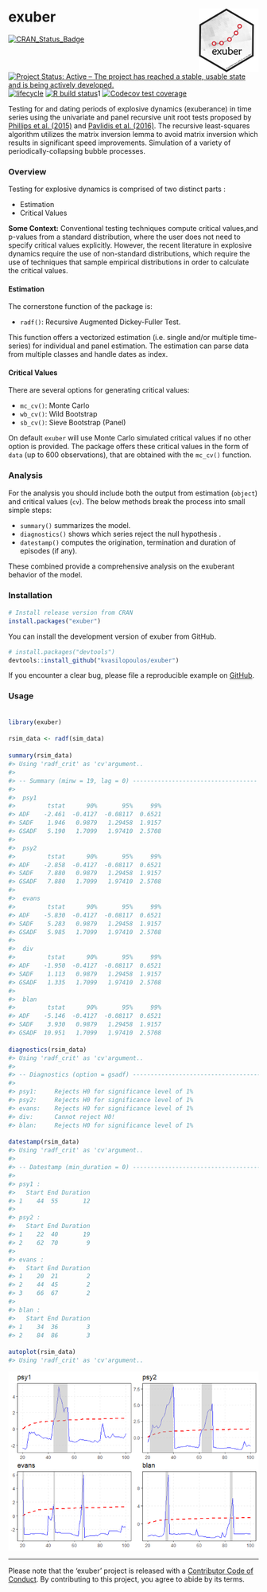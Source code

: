 
<!-- README.md is generated from README.Rmd. Please edit that file -->

# exuber <a href='https://kvasilopoulos.github.io/exuber'><img src='man/figures/logo.png' align="right" height="127.5" /></a>

[![CRAN\_Status\_Badge](http://www.r-pkg.org/badges/version/exuber)](https://cran.r-project.org/package=exuber)
[![Project Status: Active – The project has reached a stable, usable
state and is being actively
developed.](https://www.repostatus.org/badges/latest/active.svg)](https://www.repostatus.org/#active)
[![lifecycle](https://img.shields.io/badge/lifecycle-maturing-blue.svg)](https://www.tidyverse.org/lifecycle/#maturing)
[![R build
status](https://github.com/kvasilopoulos/exuber/workflows/R-CMD-check/badge.svg)](https://github.com/kvasilopoulos/exuber/actions)1
[![Codecov test
coverage](https://codecov.io/gh/kvasilopoulos/exuber/branch/master/graph/badge.svg)](https://codecov.io/gh/kvasilopoulos/exuber?branch=master)

Testing for and dating periods of explosive dynamics (exuberance) in
time series using the univariate and panel recursive unit root tests
proposed by [Phillips et al. (2015)](https://doi.org/10.1111/iere.12132)
and [Pavlidis et al. (2016)](https://doi.org/10.1007/s11146-015-9531-2).
The recursive least-squares algorithm utilizes the matrix inversion
lemma to avoid matrix inversion which results in significant speed
improvements. Simulation of a variety of periodically-collapsing bubble
processes.

### Overview

Testing for explosive dynamics is comprised of two distinct parts :

  - Estimation
  - Critical Values

**Some Context:** Conventional testing techniques compute critical
values,and p-values from a standard distribution, where the user does
not need to specify critical values explicitly. However, the recent
literature in explosive dynamics require the use of non-standard
distributions, which require the use of techniques that sample empirical
distributions in order to calculate the critical values.

#### Estimation

The cornerstone function of the package is:

  - `radf()`: Recursive Augmented Dickey-Fuller Test.

This function offers a vectorized estimation (i.e. single and/or
multiple time-series) for individual and panel estimation. The
estimation can parse data from multiple classes and handle dates as
index.

#### Critical Values

There are several options for generating critical values:

  - `mc_cv()`: Monte Carlo
  - `wb_cv()`: Wild Bootstrap
  - `sb_cv()`: Sieve Bootstrap (Panel)

On default `exuber` will use Monte Carlo simulated critical values if no
other option is provided. The package offers these critical values in
the form of `data` (up to 600 observations), that are obtained with the
`mc_cv()` function.

### Analysis

For the analysis you should include both the output from estimation
(`object`) and critical values (`cv`). The below methods break the
process into small simple steps:

  - `summary()` summarizes the model.
  - `diagnostics()` shows which series reject the null hypothesis .
  - `datestamp()` computes the origination, termination and duration of
    episodes (if any).

These combined provide a comprehensive analysis on the exuberant
behavior of the model.

### Installation

``` r
# Install release version from CRAN
install.packages("exuber")
```

You can install the development version of exuber from GitHub.

``` r
# install.packages("devtools")
devtools::install_github("kvasilopoulos/exuber")
```

If you encounter a clear bug, please file a reproducible example on
[GitHub](https://github.com/kvasilopoulos/exuber/issues).

### Usage

``` r

library(exuber)

rsim_data <- radf(sim_data)

summary(rsim_data)
#> Using 'radf_crit' as 'cv'argument..
#> 
#> -- Summary (minw = 19, lag = 0) ----------------------------------- Monte Carlo (nrep = 2000) --
#> 
#>  psy1 
#>         tstat      90%       95%     99%
#> ADF    -2.461  -0.4127  -0.08117  0.6521
#> SADF    1.946   0.9879   1.29458  1.9157
#> GSADF   5.190   1.7099   1.97410  2.5708
#> 
#>  psy2 
#>         tstat      90%       95%     99%
#> ADF    -2.858  -0.4127  -0.08117  0.6521
#> SADF    7.880   0.9879   1.29458  1.9157
#> GSADF   7.880   1.7099   1.97410  2.5708
#> 
#>  evans 
#>         tstat      90%       95%     99%
#> ADF    -5.830  -0.4127  -0.08117  0.6521
#> SADF    5.283   0.9879   1.29458  1.9157
#> GSADF   5.985   1.7099   1.97410  2.5708
#> 
#>  div 
#>         tstat      90%       95%     99%
#> ADF    -1.950  -0.4127  -0.08117  0.6521
#> SADF    1.113   0.9879   1.29458  1.9157
#> GSADF   1.335   1.7099   1.97410  2.5708
#> 
#>  blan 
#>         tstat      90%       95%     99%
#> ADF    -5.146  -0.4127  -0.08117  0.6521
#> SADF    3.930   0.9879   1.29458  1.9157
#> GSADF  10.951   1.7099   1.97410  2.5708

diagnostics(rsim_data)
#> Using 'radf_crit' as 'cv'argument..
#> 
#> -- Diagnostics (option = gsadf) ------------------------------------------------- Monte Carlo --
#> 
#> psy1:     Rejects H0 for significance level of 1% 
#> psy2:     Rejects H0 for significance level of 1% 
#> evans:    Rejects H0 for significance level of 1% 
#> div:      Cannot reject H0! 
#> blan:     Rejects H0 for significance level of 1%

datestamp(rsim_data)
#> Using 'radf_crit' as 'cv'argument..
#> 
#> -- Datestamp (min_duration = 0) ------------------------------------------------- Monte Carlo --
#> 
#> psy1 :
#>   Start End Duration
#> 1    44  55       12
#> 
#> psy2 :
#>   Start End Duration
#> 1    22  40       19
#> 2    62  70        9
#> 
#> evans :
#>   Start End Duration
#> 1    20  21        2
#> 2    44  45        2
#> 3    66  67        2
#> 
#> blan :
#>   Start End Duration
#> 1    34  36        3
#> 2    84  86        3

autoplot(rsim_data)
#> Using 'radf_crit' as 'cv'argument..
```

![](man/figures/usage-1.png)<!-- -->

-----

Please note that the ‘exuber’ project is released with a [Contributor
Code of
Conduct](https://kvasilopoulos.github.io/exuber/CODE_OF_CONDUCT). By
contributing to this project, you agree to abide by its terms.
